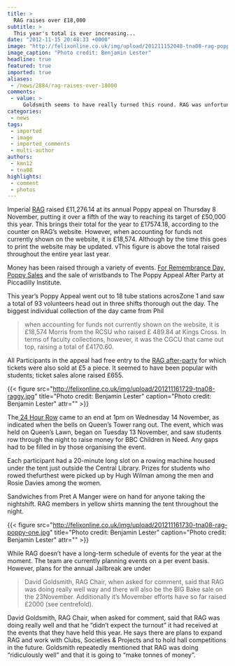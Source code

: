 ```yaml
---
title: >
  RAG raises over £18,000
subtitle: >
  This year's total is ever increasing...
date: "2012-11-15 20:48:33 +0000"
image: "http://felixonline.co.uk/img/upload/201211152048-tna08-rag-poppy-2.jpg"
image_caption: "Photo credit: Benjamin Lester"
headline: true
featured: true
imported: true
aliases:
 - /news/2884/rag-raises-over-18000
comments:
 - value: >
     Goldsmith seems to have really turned this round. RAG was unfortunately lacking in past years but the effort and enthusiasm this team have put in is extraordinary. Hope they continue getting the support they need to really make a difference in people's lives
categories:
 - news
tags:
 - imported
 - image
 - imported_comments
 - multi-author
authors:
 - kmn12
 - tna08
highlights:
 - comment
 - photos
---
```


Imperial [RAG](http://union.ic.ac.uk/rag/) raised £11,276.14 at its annual Poppy appeal on Thursday 8 November, putting it over a fifth of the way to reaching its target of £50,000 this year. This brings their total for the year to £17574.18, according to the counter on RAG’s website. However, when accounting for funds not currently shown on the website, it is £18,574. Although by the time this goes to print the website may be updated. vThis figure is above the total raised throughout the entire year last year.

Money has been raised through a variety of events. [For Remembrance Day, Poppy Sales](https://www.facebook.com/media/set/?set=a.10151132893848597.446291.105368913596&type=3) and the sale of wristbands to The Poppy Appeal After Party at Piccadilly Institute.

This year’s Poppy Appeal went out to 18 tube stations acrosZone 1 and saw a total of 93 volunteers head out in three shifts thorough out the day. The biggest individual collection of the day came from Phil
> when accounting for funds not currently shown on the website, it is £18,574
Morris from the RCSU who raised £ 489.84 at Kings Cross. In terms of faculty collections, however, it was the CGCU that came out top, raising a total of £4170.60.

All Participants in the appeal had free entry to the [RAG after-party](https://www.facebook.com/media/set/?set=a.10151134053813597.446457.105368913596&type=3) for which tickets were also sold at £5 a piece. It seemed to have been popular with students; ticket sales alone raised £655.

{{< figure src="http://felixonline.co.uk/img/upload/201211161729-tna08-raggy.jpg" title="Photo credit: Benjamin Lester" caption="Photo credit: Benjamin Lester" attr="" >}}

The[ 24 Hour Row](https://www.facebook.com/media/set/?set=a.10151140577278597.447488.105368913596&type=3) came to an end at 1pm on Wednesday 14 November, as indicated when the bells on Queen’s Tower rang out. The event, which was held on Queen’s Lawn, began on Tuesday 13 November, and saw students row through the night to raise money for BBC Children in Need. Any gaps had to be filled in by those organising the event.

Each participant had a 20-minute long slot on a rowing machine housed under the tent just outside the Central Library. Prizes for students who rowed thefurthest were picked up by Hugh Wilman among the men and Rosie Davies among the women.

Sandwiches from Pret A Manger were on hand for anyone taking the nightshift. RAG members in yellow shirts manning the tent throughout the night.

{{< figure src="http://felixonline.co.uk/img/upload/201211161730-tna08-rag-poppy-one.jpg" title="Photo credit: Benjamin Lester" caption="Photo credit: Benjamin Lester" attr="" >}}

While RAG doesn’t have a long-term schedule of events for the year at the moment. The team are currently planning events on a per event basis. However, plans for the annual Jailbreak are under
> David Goldsmith, RAG Chair, when asked for comment, said that RAG was doing really well
way and there will also be the BIG Bake sale on the 23November. Additionally it’s Movember efforts have so far raised £2000 (see centrefold).

David Goldsmith, RAG Chair, when asked for comment, said that RAG was doing really well and that he “didn’t expect the turnout” it had received at the events that they have held this year. He says there are plans to expand RAG and work with Clubs, Societies & Projects and to hold hall competitions in the future. Goldsmith repeatedly mentioned that RAG was doing “ridiculously well” and that it is going to “make tonnes of money”.
